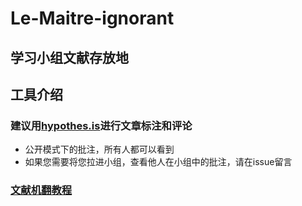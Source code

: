 # Le-Maitre-ignorant

## 学习小组文献存放地

## 工具介绍

### 建议用[hypothes.is](https://hypothes.is/users/Le_Maitre_ignorant)进行文章标注和评论

- 公开模式下的批注，所有人都可以看到
- 如果您需要将您拉进小组，查看他人在小组中的批注，请在issue留言

### [文献机翻教程](https://github.com/Ingnorant-May/Le-Ma-tre-ignorant/tree/main/%E8%AE%BA%E6%96%87)
